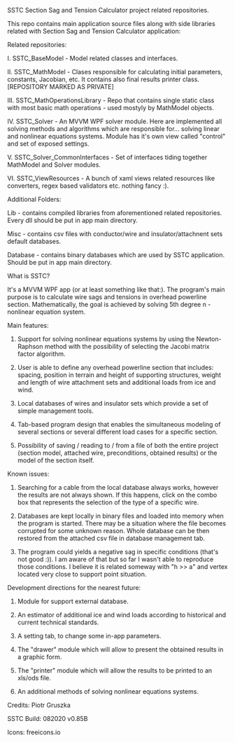 SSTC
Section Sag and Tension Calculator project related repositories.

This repo contains main application source files along with side libraries related with Section Sag and Tension Calculator application:


Related repositories:

I. SSTC_BaseModel - Model related classes and interfaces.

II. SSTC_MathModel - Clases responsible for calculating initial parameters, constants, Jacobian, etc. It contains also final results printer class. [REPOSITORY MARKED AS PRIVATE]

III. SSTC_MathOperationsLibrary - Repo that contains single static class with most basic math operations - used mostyly by MathModel objects.

IV. SSTC_Solver - An MVVM WPF solver module. Here are implemented all solving methods and algorithms which are responsible for... solving linear and nonlinear equations systems. Module has it's own view called "control" and set of exposed settings.

V. SSTC_Solver_CommonInterfaces - Set of interfaces tiding together MathModel and Solver modules.

VI. SSTC_ViewResources - A bunch of xaml views related resources like converters, regex based validators etc. nothing fancy :).


Additional Folders:

Lib - contains compiled libraries from aforementioned related repositories. Every dll should be put in app main directory.

Misc - contains csv files with conductor/wire and insulator/attachnent sets default databases.

Database - contains binary databases which are used by SSTC application. Should be put in app main directory.




What is SSTC?

It's a MVVM WPF app (or at least something like that:). The program's main purpose is to calculate wire sags and tensions in overhead powerline section. Mathematically, the goal is achieved by solving 5th degree n - nonlinear equation system.


Main features:


1. Support for solving nonlinear equations systems by using the Newton-Raphson method with the possibility of selecting the Jacobi matrix factor algorithm.

2. User is able to define any overhead powerline section that includes: spacing, position in terrain and height of supporting structures, weight and length of wire attachment sets and additional loads from ice and wind.

3. Local databases of wires and insulator sets which provide a set of simple management tools.

4. Tab-based program design that enables the simultaneous modeling of several sections or several different load cases for a specific section.

5. Possibility of saving / reading to / from a file of both the entire project (section model, attached wire, preconditions, obtained results) or the model of the section itself.


Known issues:


1. Searching for a cable from the local database always works, however the results are not always shown. If this happens, click on the combo box that represents the selection of the type of a specific wire.

2. Databases are kept locally in binary files and loaded into memory when the program is started. There may be a situation where the file becomes corrupted for some unknown reason. Whole database can be then restored from the attached csv file in database management tab.

3. The program could yields a negative sag in specific conditions (that's not good :)). I am aware of that but so far I wasn't able to reproduce those conditions. I believe it is related someway with "h >> a" and vertex located very close to support point situation.


Development directions for the nearest future:


1. Module for support external database.

2. An estimator of additional ice and wind loads according to historical and current technical standards.

3. A setting tab, to change some in-app parameters.

4. The "drawer" module which will allow to present the obtained results in a graphic form.

5. The "printer" module which will allow the results to be printed to an xls/ods file.

6. An additional methods of solving nonlinear equations systems.

Credits: Piotr Gruszka

SSTC Build: 082020 v0.85B

Icons: freeicons.io
